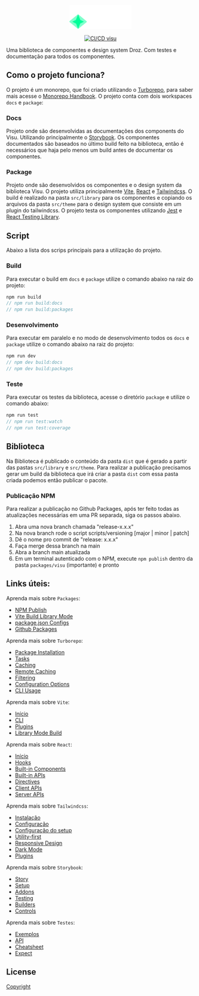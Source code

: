 <p align="center">
  <picture>
    <img alt="Visu" src="./package/public/droz-visu.svg" height="64px" />
  </picture>
</p>

<p align="center">
  <a href="https://github.com/Coaktion/Droz-Visu/actions/workflows/build-and-test.js.yml">
    <img src="https://github.com/Coaktion/Droz-Visu/actions/workflows/build-and-test.js.yml/badge.svg" alt="CI/CD visu">
  </a>
</p>

Uma biblioteca de componentes e design system Droz. Com testes e documentação para todos os componentes.

## Como o projeto funciona?

O projeto é um monorepo, que foi criado utilizando o [Turborepo](https://turbo.build/repo), para saber mais acesse o [Monorepo Handbook](https://turbo.build/repo/docs/handbook). O projeto conta com dois workspaces `docs` e `package`:

### Docs

Projeto onde são desenvolvidas as documentações dos components do Visu. Utilizando principalmente o [Storybook](https://storybook.js.org/). Os componentes documentados são baseados no último build feito na biblioteca, então é necessários que haja pelo menos um build antes de documentar os componentes.

### Package

Projeto onde são desenvolvidos os componentes e o design system da biblioteca Visu. O projeto utiliza principalmente [Vite](https://vitejs.dev), [React](https://react.dev/) e [Tailwindcss](https://tailwindcss.com/).
O build é realizado na pasta `src/library` para os componentes e copiando os arquivos da pasta `src/theme` para o design system que consiste em um plugin do tailwindcss.
O projeto testa os componentes utilizando [Jest](https://jestjs.io) e [React Testing Library](https://testing-library.com/docs/react-testing-library/intro).

## Script

Abaixo a lista dos scrips principais para a utilização do projeto.

### Build

Para executar o build em `docs` e `package` utilize o comando abaixo na raiz do projeto:

```javascript
npm run build
// npm run build:docs
// npm run build:packages
```

### Desenvolvimento

Para executar em paralelo e no modo de desenvolvimento todos os `docs` e `package` utilize o comando abaixo na raiz do projeto:

```javascript
npm run dev
// npm dev build:docs
// npm dev build:packages
```

### Teste

Para executar os testes da biblioteca, acesse o diretório `package` e utilize o comando abaixo:

```javascript
npm run test
// npm run test:watch
// npm run test:coverage
```

## Biblioteca

Na Biblioteca é publicado o conteúdo da pasta `dist` que é gerado a partir das pastas `src/library` e `src/theme`. Para realizar a publicação precisamos gerar um build da biblioteca que irá criar a pasta `dist` com essa pasta criada podemos então publicar o pacote.

### Publicação NPM

Para realizar a publicação no Github Packages, após ter feito todas as atualizações necessárias em uma PR separada, siga os passos abaixo.

1. Abra uma nova branch chamada "release-x.x.x"
1. Na nova branch rode o script scripts/versioning [major | minor | patch]
1. Dê o nome pro commit de "release: x.x.x"
1. Faça merge dessa branch na main
1. Abra a branch main atualizada
1. Em um terminal autenticado com o NPM, execute `npm publish` dentro da pasta `packages/visu` (importante) e pronto

## Links úteis:

Aprenda mais sobre `Packages`:

- [NPM Publish](https://docs.npmjs.com/cli/v9/commands/npm-publish)
- [Vite Build Library Mode](https://docs.npmjs.com/cli/v9/commands/npm-publish)
- [package.json Configs](https://docs.npmjs.com/cli/v9/configuring-npm/package-json)
- [Github Packages](https://docs.github.com/en/packages/quickstart)

Aprenda mais sobre `Turborepo`:

- [Package Installation](https://turbo.build/repo/docs/handbook/package-installation)
- [Tasks](https://turbo.build/repo/docs/core-concepts/monorepos/running-tasks)
- [Caching](https://turbo.build/repo/docs/core-concepts/caching)
- [Remote Caching](https://turbo.build/repo/docs/core-concepts/remote-caching)
- [Filtering](https://turbo.build/repo/docs/core-concepts/monorepos/filtering)
- [Configuration Options](https://turbo.build/repo/docs/reference/configuration)
- [CLI Usage](https://turbo.build/repo/docs/reference/command-line-reference)

Aprenda mais sobre `Vite`:

- [Início](https://vitejs.dev/guide/)
- [CLI](https://vitejs.dev/guide/cli.html)
- [Plugins](https://vitejs.dev/guide/using-plugins.html)
- [Library Mode Build](https://vitejs.dev/guide/build.html#library-mode)

Aprenda mais sobre `React`:

- [Início](https://react.dev/learn)
- [Hooks](https://react.dev/reference/react)
- [Built-in Components](https://react.dev/reference/react/components)
- [Built-in APIs](https://react.dev/reference/react/apis)
- [Directives](https://react.dev/reference/react/directives)
- [Client APIs](https://react.dev/reference/react-dom/client)
- [Server APIs](https://react.dev/reference/react-dom/server)

Aprenda mais sobre `Tailwindcss`:

- [Instalação](https://tailwindcss.com/docs/installation/using-postcss)
- [Configuração](https://tailwindcss.com/docs/configuration)
- [Configuração do setup](https://tailwindcss.com/docs/editor-setup)
- [Utility-first](https://tailwindcss.com/docs/utility-first)
- [Responsive Design](https://tailwindcss.com/docs/responsive-design)
- [Dark Mode](https://tailwindcss.com/docs/dark-mode)
- [Plugins](https://tailwindcss.com/docs/plugins)

Aprenda mais sobre `Storybook`:

- [Story](https://storybook.js.org/docs/react/get-started/whats-a-story)
- [Setup](https://storybook.js.org/docs/react/get-started/setup)
- [Addons](https://storybook.js.org/docs/react/addons/introduction)
- [Testing](https://storybook.js.org/docs/react/writing-tests/introduction)
- [Builders](https://storybook.js.org/docs/react/builders/overview)
- [Controls](https://storybook.js.org/docs/react/essentials/controls)

Aprenda mais sobre `Testes`:

- [Exemplos](https://testing-library.com/docs/react-testing-library/example-intro)
- [API](https://testing-library.com/docs/react-testing-library/api)
- [Cheatsheet](https://testing-library.com/docs/react-testing-library/cheatsheet)
- [Expect](https://jestjs.io/pt-BR/docs/expect)

## License

[Copyright](./LICENSE)
